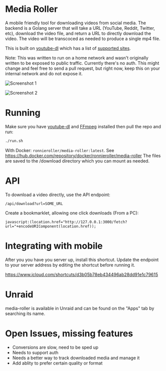 # Media Roller
A mobile friendly tool for downloading videos from social media.
The backend is a Golang server that will take a URL (YouTube, Reddit, Twitter, etc),
download the video file, and return a URL to directly download the video. The video will be transcoced as needed to produce a single mp4 file.

This is built on [youtube-dl](https://github.com/ytdl-org/youtube-dl) which has a list of [supported sites](http://ytdl-org.github.io/youtube-dl/supportedsites.html).

Note: This was written to run on a home network and wasn't originally written to be exposed to public traffic. Currently there's no auth. This might change and feel free to send a pull request, but right now, keep this on your internal network and do not expose it.

![Screenshot 1](https://i.imgur.com/lxwf1qU.png)

![Screenshot 2](https://i.imgur.com/TWAtM7k.png)


# Running
Make sure you have [youtube-dl](https://github.com/ytdl-org/youtube-dl) and [FFmpeg](https://github.com/FFmpeg/FFmpeg) installed then pull the repo and run:
```bash
./run.sh
```

With Docker: `ronnieroller/media-roller:latest`.
See https://hub.docker.com/repository/docker/ronnieroller/media-roller
The files are saved to the /download directory which you can mount as needed.

# API
To download a video directly, use the API endpoint:

```
/api/download?url=SOME_URL
```

Create a bookmarklet, allowing one click downloads (From a PC):

```
javascript:(location.href="http://127.0.0.1:3000/fetch?url="+encodeURIComponent(location.href));
```

# Integrating with mobile
After you you have you server up, install this shortcut. Update the endpoint to your server address by editing the shortcut before running it. 

https://www.icloud.com/shortcuts/d3b05b78eb434496ab28dd91e1c79615

# Unraid
media-roller is available in Unraid and can be found on the "Apps" tab by searching its name.

# Open Issues, missing features
* Conversions are slow, need to be sped up
* Needs to support auth
* Needs a better way to track downloaded media and manage it
* Add ablity to prefer certain quality or format
